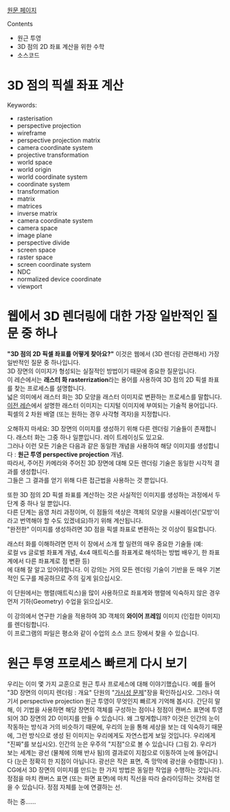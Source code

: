 [원문 페이지](https://www.scratchapixel.com/lessons/3d-basic-rendering/computing-pixel-coordinates-of-3d-point)

Contents
- 원근 투영
- 3D 점의 2D 좌표 계산을 위한 수학
- 소스코드



# 3D 점의 픽셀 좌표 계산

Keywords:
- rasterisation
- perspective projection
- wireframe
- perspective projection matrix
- camera coordinate system
- projective transformation
- world space
- world origin
- world coordinate system
- coordinate system
- transformation
- matrix
- matrices
- inverse matrix
- camera coordinate system
- camera space
- image plane
- perspective divide
- screen space
- raster space
- screen coordinate system
- NDC
- normalized device coordinate
- viewport

# 웹에서 3D 렌더링에 대한 가장 일반적인 질문 중 하나

**"3D 점의 2D 픽셀 좌표를 어떻게 찾아요?"** 이것은 웹에서 (3D 렌더링 관련해서) 가장 일반적인 질문 중 하나입니다.<br>
3D 장면의 이미지가 형성되는 실질적인 방법이기 때문에 중요한 질문입니다.<br>
이 레슨에서는 **래스터 화 rasterrization**라는 용어를 사용하여 3D 점의 2D 픽셀 좌표를 찾는 프로세스를 설명합니다.<br>
넓은 의미에서 래스터 화는 3D 모양을 래스터 이미지로 변환하는 프로세스를 말합니다.<br>
[이전 레슨](https://www.scratchapixel.com/lessons/3d-basic-rendering/rendering-3d-scene-overview)에서 설명한 래스터 이미지는 디지털 이미지에 부여되는 기술적 용어입니다.<br>
픽셀의 2 차원 배열 (또는 원하는 경우 사각형 격자)을 지정합니다.<br>

오해하지 마세요: 3D 장면의 이미지를 생성하기 위해 다른 렌더링 기술들이 존재합니다. 래스터 화는 그중 하나 일뿐입니다. 레이 트레이싱도 있고요.<br>
그러나 이런 모든 기술은 다음과 같은 동일한 개념을 사용하여 해당 이미지를 생성합니다 : **원근 투영 perspective projection** 개념.<br>
따라서, 주어진 카메라와 주어진 3D 장면에 대해 모든 렌더링 기술은 동일한 시각적 결과를 생성합니다.<br>
그들은 그 결과를 얻기 위해 다른 접근법을 사용하는 것 뿐입니다.<br>

또한 3D 점의 2D 픽셀 좌표를 계산하는 것은 사실적인 이미지를 생성하는 과정에서 두 단계 중 하나 일 뿐입니다.<br>
다른 단계는 음영 처리 과정이며, 이 점들의 색상은 객체의 모양을 시뮬레이션('모방'이라고 번역해야 할 수도 있겠네요)하기 위해 계산됩니다.<br>
"완전한" 이미지를 생성하려면 3D 점을 픽셀 좌표로 변환하는 것 이상이 필요합니다.<br>

래스터 화를 이해하려면 먼저 이 장에서 소개 할 일련의 매우 중요한 기술들 (예: <br>
로컬 vs 글로벌 좌표계 개념, 4x4 매트릭스를 좌표계로 해석하는 방법 배우기, 한 좌표계에서 다른 좌표계로 점 변환 등)<br>
에 대해 잘 알고 있어야합니다. 이 강의는 거의 모든 렌더링 기술이 기반을 둔 매우 기본적인 도구를 제공하므로 주의 깊게 읽으십시오.<br>

이 단원에서는 행렬(매트릭스)을 많이 사용하므로 좌표계와 행렬에 익숙하지 않은 경우 먼저 기하(Geometry) 수업을 읽으십시오.<br>

이 강의에서 연구한 기술을 적용하여 3D 객체의 **와이어 프레임** 이미지 (인접한 이미지)를 렌더링합니다.<br>
이 프로그램의 파일은 평소와 같이 수업의 소스 코드 장에서 찾을 수 있습니다.<br>


# 원근 투영 프로세스 빠르게 다시 보기

우리는 이미 몇 가지 교훈으로 원근 투사 프로세스에 대해 이야기했습니다.
예를 들어 "3D 장면의 이미지 렌더링 : 개요" 단원의 "[가시성 문제](https://www.scratchapixel.com/lessons/3d-basic-rendering/rendering-3d-scene-overview/visibility-problem)"장을 확인하십시오.
그러나 여기서 perspective projection 원근 투영이 무엇인지 빠르게 기억해 봅시다.
간단히 말해, 이 기법을 사용하면 해당 장면의 객체를 구성하는 점이나 정점이 캔버스 표면에 투영되어 3D 장면의 2D 이미지를 만들 수 있습니다.
왜 그렇게합니까? 이것은 인간의 눈이 작동하는 방식과 거의 비슷하기 때문에, 우리의 눈을 통해 세상을 보는 데 익숙하기 때문에,
그런 방식으로 생성 된 이미지는 우리에게도 자연스럽게 보일 것입니다. 우리에게 "진짜"를 보십시오).
인간의 눈은 우주의 "지점"으로 볼 수 있습니다 (그림 2). 우리가 보는 세계는 광선 (물체에 의해 반사 됨)의 결과로이 지점으로 이동하여 눈에 들어갑니다 (눈은 정확히 한 지점이 아닙니다. 광선은 작은 표면, 즉 망막에 광선을 수렴합니다) ). CG에서 3D 장면의 이미지를 만드는 한 가지 방법은 동일한 작업을 수행하는 것입니다. 정점을 마치 캔버스 표면 (또는 화면 표면)에 마치 직선을 따라 슬라이딩하는 것처럼 얻을 수 있습니다. 정점 자체를 눈에 연결하는 선.


하는 중......
